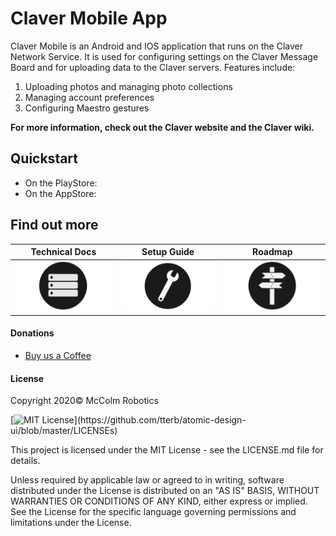 # Claver Mobile App

Claver Mobile is an Android and IOS application that runs on the Claver Network Service. It is used for configuring settings on the Claver Message Board and for uploading data to the Claver servers. Features include:

1. Uploading photos and managing photo collections
2. Managing account preferences
3. Configuring Maestro gestures

**For more information, check out the Claver website and the Claver wiki.**

## Quickstart
- On the PlayStore:
- On the AppStore:

## Find out more
<center>
<p align="center">
<table style="margin-left:auto;margin-right:auto;">
  <thead>
    <tr><th> Technical Docs </th><th>  Setup Guide  </th><th> Roadmap </th></tr>
  </thead>
  <tbody>
    <tr><td><img src="docs/img/storage-icon.png"></td><td><img src="docs/img/setup-icon.png"></td><td> <img src="docs/img/roadmap-icon.png"> </td></tr>
  </tbody>
</table>
</p>
</center>

#### Donations
* [Buy us a Coffee](https://ko-fi.com/mccolmrobotics)

#### License
Copyright 2020© McColm Robotics

[![MIT License](https://img.shields.io/apm/l/atomic-design-ui.svg?)](https://github.com/tterb/atomic-design-ui/blob/master/LICENSEs)


This project is licensed under the MIT License - see the LICENSE.md file for details.

Unless required by applicable law or agreed to in writing, software distributed under the License is distributed on an "AS IS" BASIS, WITHOUT WARRANTIES OR CONDITIONS OF ANY KIND, either express or implied. See the License for the specific language governing permissions and limitations under the License.

